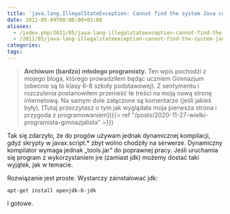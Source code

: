 ```yaml
---
title: 'java.lang.IllegalStateException: Cannot find the system Java compiler. Check that your class path includes tools.jar'
date: 2011-05-09T00:00:00+01:00
aliases:
  - /index.php/2011/05/java-lang-illegalstateexception-cannot-find-the-system-java-compiler-check-that-your-class-path-includes-tools-jar/
  - /2011/05/java-lang-illegalstateexception-cannot-find-the-system-java-compiler-check-that-your-class-path-includes-tools-jar/
categories:
tags:
---
```


> **Archiwum (bardzo) młodego programisty.** Ten wpis pochodzi z mojego bloga, którego prowadziłem będąc uczniem Gimnazjum (obecnie są to klasy 6-8 szkoły podstawowej). Z sentymentu i rozczulenia postanowiłem przenieść te treści na moją nową stronę internetową. Na samym dole załączone są komentarze (jeśli jakieś były). [Tutaj przeczytasz o tym jak wyglądała moja pierwsza strona i przygoda z programowaniem]({{< ref "/posts/2020-11-27-wielki-programista-gimnazjalista" >}})
> 

Tak się zdarzyło, że do progów używam jednak dynamicznej kompilacji, gdyż skrypty w javax.script.* zbyt wolno chodziły na serwerze. Dynamiczny kompilator wymaga jednak „tools.jar” do poprawnej pracy. Jeśli uruchamia się program z wykorzystaniem jre (zamiast jdk) możemy dostać taki wyjątek, jak w temacie.

Rozwiązanie jest proste. Wystarczy zainstalować jdk: 

```
apt-get install openjdk-6-jdk
```

I gotowe.